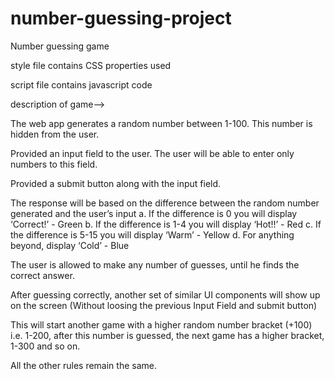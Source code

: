 # number-guessing-project
Number guessing game 

style file contains   CSS properties used

script file contains  javascript code

description of game-->

The web app  generates a random number between 1-100. This number
is hidden from the user.

Provided an input field to the user. The user will be able to enter only
numbers to this field.

Provided a submit button along with the input field.

The response will be based on the difference between the random number
generated and the user’s input
a. If the difference is 0 you will display ‘Correct!’ - Green
b. If the difference is 1-4 you will display ‘Hot!!’ - Red
c. If the difference is 5-15 you will display ‘Warm’ - Yellow
d. For anything beyond, display ‘Cold’ - Blue

The user is allowed to make any number of guesses, until he finds the correct
answer.

After guessing correctly, another set of similar UI components will show up
on the screen (Without loosing the previous Input Field and submit button)

This will start another game with a higher random number bracket (+100)
i.e. 1-200, after this number is guessed, the next game has a higher bracket,
1-300 and so on.

All the other rules remain the same.
